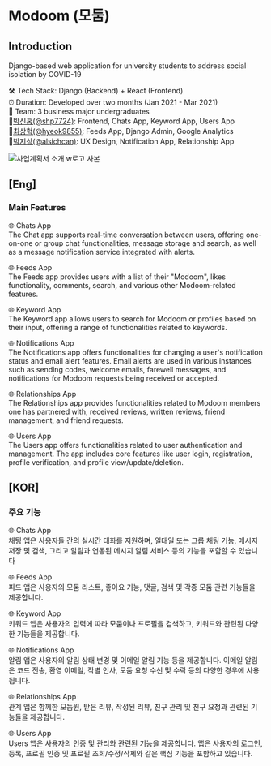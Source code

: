 # Modoom (모둠)

## Introduction 
Django-based web application for university students to address social isolation by COVID-19

🛠 Tech Stack: Django (Backend) + React (Frontend)  
⏰ Duration: Developed over two months (Jan 2021 - Mar 2021)  
👥 Team: 3 business major undergraduates  
 🔸[박신홍(@shp7724)](https://github.com/shp7724): Frontend, Chats App, Keyword App, Users App  
 🔸[최상혁(@hyeok9855)](https://github.com/hyeok9855): Feeds App, Django Admin, Google Analytics  
 🔸[박지상(@alsichcan)](https://github.com/alsichcan): UX Design, Notification App, Relationship App   


![사업계획서 소개 w로고 사본](https://github.com/alsichcan/Modoom/assets/37293866/e83a864f-3609-42ca-87c0-6f7339d06b2b)


## [Eng]  
### Main Features  
🌐 Chats App  
The Chat app supports real-time conversation between users, offering one-on-one or group chat functionalities, message storage and search, as well as a message notification service integrated with alerts.

🌐 Feeds App  
The Feeds app provides users with a list of their "Modoom", likes functionality, comments, search, and various other Modoom-related features.

🌐 Keyword App   
The Keyword app allows users to search for Modoom or profiles based on their input, offering a range of functionalities related to keywords.

🌐 Notifications App  
The Notifications app offers functionalities for changing a user's notification status and email alert features. Email alerts are used in various instances such as sending codes, welcome emails, farewell messages, and notifications for Modoom requests being received or accepted.

🌐 Relationships App  
The Relationships app provides functionalities related to Modoom members one has partnered with, received reviews, written reviews, friend management, and friend requests.

🌐 Users App  
The Users app offers functionalities related to user authentication and management. The app includes core features like user login, registration, profile verification, and profile view/update/deletion.

## [KOR]
### 주요 기능
🌐 Chats App  
채팅 앱은 사용자들 간의 실시간 대화를 지원하며, 일대일 또는 그룹 채팅 기능, 메시지 저장 및 검색, 그리고 알림과 연동된 메시지 알림 서비스 등의 기능을 포함할 수 있습니다

🌐 Feeds App  
피드 앱은 사용자의 모둠 리스트, 좋아요 기능, 댓글, 검색 및 각종 모둠 관련 기능들을 제공합니다.

🌐 Keyword App  
키워드 앱은 사용자의 입력에 따라 모둠이나 프로필을 검색하고, 키워드와 관련된 다양한 기능들을 제공합니다.

🌐 Notifications App  
알림 앱은 사용자의 알림 상태 변경 및 이메일 알림 기능 등을 제공합니다. 이메일 알림은 코드 전송, 환영 이메일, 작별 인사, 모둠 요청 수신 및 수락 등의 다양한 경우에 사용됩니다.

🌐 Relationships App  
관계 앱은 함께한 모둠원, 받은 리뷰, 작성된 리뷰, 친구 관리 및 친구 요청과 관련된 기능들을 제공합니다.

🌐 Users App  
Users 앱은 사용자의 인증 및 관리와 관련된 기능을 제공합니다. 앱은 사용자의 로그인, 등록, 프로필 인증 및 프로필 조회/수정/삭제와 같은 핵심 기능을 포함하고 있습니다.
